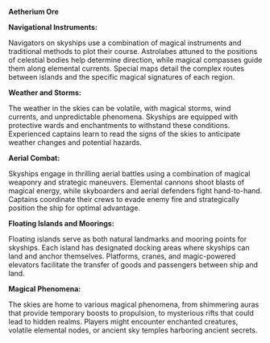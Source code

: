 **Aetherium Ore**



**Navigational Instruments:**

Navigators on skyships use a combination of magical instruments and traditional methods to plot their course. Astrolabes attuned to the positions of celestial bodies help determine direction, while magical compasses guide them along elemental currents. Special maps detail the complex routes between islands and the specific magical signatures of each region.

**Weather and Storms:**

The weather in the skies can be volatile, with magical storms, wind currents, and unpredictable phenomena. Skyships are equipped with protective wards and enchantments to withstand these conditions. Experienced captains learn to read the signs of the skies to anticipate weather changes and potential hazards.

**Aerial Combat:**

Skyships engage in thrilling aerial battles using a combination of magical weaponry and strategic maneuvers. Elemental cannons shoot blasts of magical energy, while skyboarders and aerial defenders fight hand-to-hand. Captains coordinate their crews to evade enemy fire and strategically position the ship for optimal advantage.

**Floating Islands and Moorings:**

Floating islands serve as both natural landmarks and mooring points for skyships. Each island has designated docking areas where skyships can land and anchor themselves. Platforms, cranes, and magic-powered elevators facilitate the transfer of goods and passengers between ship and land.

**Magical Phenomena:**

The skies are home to various magical phenomena, from shimmering auras that provide temporary boosts to propulsion, to mysterious rifts that could lead to hidden realms. Players might encounter enchanted creatures, volatile elemental nodes, or ancient sky temples harboring ancient secrets.